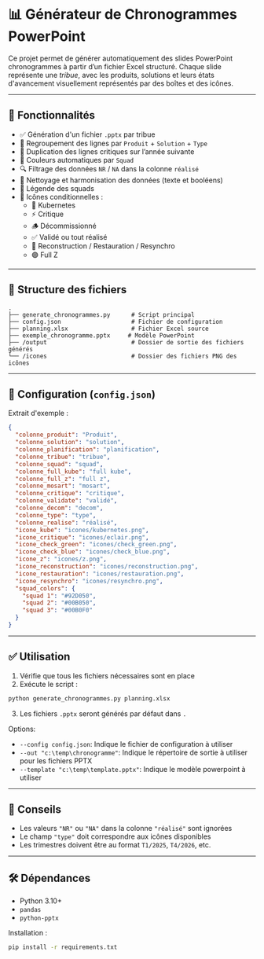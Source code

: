 # 📊 Générateur de Chronogrammes PowerPoint

Ce projet permet de générer automatiquement des slides PowerPoint chronogrammes à partir d’un fichier Excel structuré. Chaque slide représente une _tribue_, avec les produits, solutions et leurs états d'avancement visuellement représentés par des boîtes et des icônes.

---

## 🚀 Fonctionnalités

- ✅ Génération d'un fichier `.pptx` par tribue
- 🧱 Regroupement des lignes par `Produit` + `Solution` + `Type`
- 🔁 Duplication des lignes critiques sur l’année suivante
- 🎨 Couleurs automatiques par `Squad`
- 🔍 Filtrage des données `NR` / `NA` dans la colonne `réalisé`
- 🧼 Nettoyage et harmonisation des données (texte et booléens)
- 🧾 Légende des squads
- 🎯 Icônes conditionnelles :
  - 🐳 Kubernetes
  - ⚡ Critique
  - 🪵 Décommissionné
  - ✅ Validé ou tout réalisé
  - 🔨 Reconstruction / Restauration / Resynchro
  - 🟣 Full Z

---

## 📁 Structure des fichiers

```
.
├── generate_chronogrammes.py      # Script principal
├── config.json                    # Fichier de configuration
├── planning.xlsx                  # Fichier Excel source
├── exemple_chronogramme.pptx     # Modèle PowerPoint
├── /output                        # Dossier de sortie des fichiers générés
└── /icones                        # Dossier des fichiers PNG des icônes
```

---

## 🧾 Configuration (`config.json`)

Extrait d'exemple :

```json
{
  "colonne_produit": "Produit",
  "colonne_solution": "solution",
  "colonne_planification": "planification",
  "colonne_tribue": "tribue",
  "colonne_squad": "squad",
  "colonne_full_kube": "full kube",
  "colonne_full_z": "full z",
  "colonne_mosart": "mosart",
  "colonne_critique": "critique",
  "colonne_validate": "validé",
  "colonne_decom": "decom",
  "colonne_type": "type",
  "colonne_realise": "réalisé",
  "icone_kube": "icones/kubernetes.png",
  "icone_critique": "icones/eclair.png",
  "icone_check_green": "icones/check_green.png",
  "icone_check_blue": "icones/check_blue.png",
  "icone_z": "icones/z.png",
  "icone_reconstruction": "icones/reconstruction.png",
  "icone_restauration": "icones/restauration.png",
  "icone_resynchro": "icones/resynchro.png",
  "squad_colors": {
    "squad 1": "#92D050",
    "squad 2": "#00B050",
    "squad 3": "#00B0F0"
  }
}
```

---

## ✅ Utilisation

1. Vérifie que tous les fichiers nécessaires sont en place
2. Exécute le script :

```bash
python generate_chronogrammes.py planning.xlsx
```

3. Les fichiers `.pptx` seront générés par défaut dans `.`

Options:

- `--config config.json`: Indique le fichier de configuration à utiliser
- `--out "c:\temp\chronogramme"`: Indique le répertoire de sortie à utiliser pour les fichiers PPTX
- `--template "c:\temp\template.pptx"`: Indique le modèle powerpoint à utiliser

---

## 🧪 Conseils

- Les valeurs `"NR"` ou `"NA"` dans la colonne `"réalisé"` sont ignorées
- Le champ `"type"` doit correspondre aux icônes disponibles
- Les trimestres doivent être au format `T1/2025`, `T4/2026`, etc.

---

## 🛠️ Dépendances

- Python 3.10+
- `pandas`
- `python-pptx`

Installation :

```bash
pip install -r requirements.txt
```
